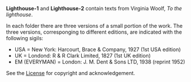 **Lighthouse-1** and **Lighthouse-2** contain texts from Virginia Woolf, *To the lighthouse*.

In each folder there are three versions of a small portion of the work.
The three versions, corresponging to different editions, are indicated with the following sigils:
- USA = New York: Harcourt, Brace & Company, 1927 (1st USA edition)
- UK = Londond: R & R Clark Limited, 1827 (1st UK edition)
- EM (EVERYMAN) = London: J. M. Dent & Sons LTD, 1938 (reprint 1952)


See the [License](LICENSE.md) for copyright and acknowledgement.